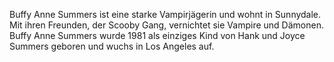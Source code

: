 Buffy Anne Summers ist eine starke Vampirjägerin und wohnt in Sunnydale. Mit ihren Freunden, der Scooby Gang, vernichtet sie Vampire und Dämonen. Buffy Anne Summers wurde 1981 als einziges Kind von Hank und Joyce Summers geboren und wuchs in Los Angeles auf.
